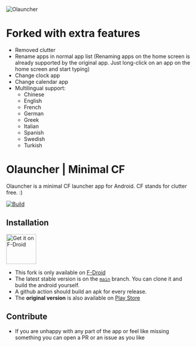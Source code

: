 ![Olauncher](https://repository-images.githubusercontent.com/278638069/db0acb80-661b-11eb-803e-926cae5dccb4)

# Forked with extra features

- Removed clutter
- Rename apps in normal app list (Renaming apps on the home screen is already supported by the original app. Just long-click on an app on the home screen and start typing)
- Change clock app
- Change calendar app
- Multilingual support:
  - Chinese
  - English
  - French
  - German
  - Greek
  - Italian
  - Spanish
  - Swedish
  - Turkish 

# Olauncher | Minimal CF
Olauncher is a minimal CF launcher app for Android. CF stands for clutter free. :)

[![Build](https://github.com/jooooscha/Olauncher/actions/workflows/build.yml/badge.svg)](https://github.com/jooooscha/Olauncher/actions/workflows/build.yml)

## Installation
[<img src="https://fdroid.gitlab.io/artwork/badge/get-it-on.png"
    alt="Get it on F-Droid"
    height="80">](https://f-droid.org/packages/app.olaunchercf/)

- This fork is only available on [F-Droid](https://f-droid.org/packages/app.olaunchercf)
- The latest stable version is on the [`main`](https://github.com/jooooscha/olauncher/tree/main) branch. You can clone it and build the android yourself.
- A github action should build an apk for every release.
- The **original version** is also available on [Play Store](https://play.google.com/store/apps/details?id=app.olauncher)

## Contribute

- If you are unhappy with any part of the app or feel like missing something you can open a PR or an issue as you like
